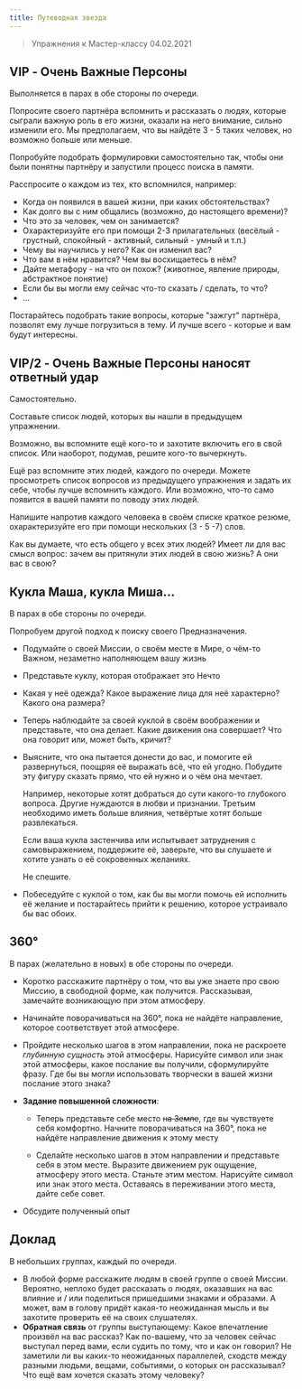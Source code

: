 ```yaml
---
title: Путеводная звезда
---
```


> Упражнения к Мастер-классу 04.02.2021

## VIP - Очень Важные Персоны

Выполняется в парах в обе стороны по очереди.

Попросите своего партнёра вспомнить и рассказать о людях,
которые сыграли важную роль в его жизни,
оказали на него внимание, сильно изменили его.
Мы предполагаем, что вы найдёте 3 - 5 таких человек,
но возможно больше или меньше.

Попробуйте подобрать формулировки самостоятельно так,
чтобы они были понятны партнёру и запустили процесс поиска в памяти.

Расспросите о каждом из тех, кто вспомнился, например:
- Когда он появился в вашей жизни, при каких обстоятельствах?
- Как долго вы с ним общались (возможно, до настоящего времени)?
- Что это за человек, чем он занимается?
- Охарактеризуйте его при помощи 2-3 прилагательных
  (весёлый - грустный, спокойный - активный, сильный - умный и т.п.)
- Чему вы научились у него? Как он изменил вас?
- Что вам в нём нравится? Чем вы восхищаетесь в нём?
- Дайте метафору - на что он похож?
  (животное, явление природы, абстрактное понятие)
- Если бы вы могли ему сейчас что-то сказать / сделать, то что?
- ...

Постарайтесь подобрать такие вопросы, которые "зажгут" партнёра,
позволят ему лучше погрузиться в тему.
И лучше всего - которые и вам будут интересны.

## VIP/2 - Очень Важные Персоны наносят ответный удар

Самостоятельно.

Составьте список людей,
которых вы нашли в предыдущем упражнении.

Возможно, вы вспомните ещё кого-то и захотите включить его в свой список.
Или наоборот, подумав, решите кого-то вычеркнуть.

Ещё раз вспомните этих людей,
каждого по очереди.
Можете просмотреть список вопросов из предыдущего
упражнения и задать их себе,
чтобы лучше вспомнить каждого.
Или возможно, что-то само
появится в вашей памяти по поводу этих людей.

Напишите напротив каждого человека в своём списке
краткое резюме,
охарактеризуйте его при помощи нескольких
(3 - 5 -7) слов.

Как вы думаете, что есть общего у всех этих людей?
Имеет ли для вас смысл вопрос:
зачем вы притянули этих людей в свою жизнь?
А они вас в свою?

## Кукла Маша, кукла Миша...

В парах в обе стороны по очереди.

Попробуем другой подход к поиску своего Предназначения.

- Подумайте о своей Миссии, о своём месте в Мире, о чём-то Важном, незаметно наполняющем вашу жизнь
- Представьте куклу, которая отображает это Нечто
- Какая у неё одежда? Какое выражение лица для неё характерно? Какого она размера?
- Теперь наблюдайте за своей куклой в своём воображении и представьте, что она делает.
  Какие движения она совершает?
  Что она говорит или, может быть, кричит?
- Выясните, что она пытается донести до вас,
  и помогите ей развернуться,
  поощряя её выражать всё, что ей угодно.
  Побудите эту фигуру сказать прямо,
  что ей нужно и о чём она мечтает.

  Например, некоторые хотят добраться до сути
  какого-то глубокого вопроса.
  Другие нуждаются в любви и признании.
  Третьим необходимо иметь больше влияния,
  четвёртые хотят больше развлекаться.

  Если ваша кукла застенчива или испытывает затруднения
  с самовыражением, поддержите её,
  заверьте, что вы слушаете и хотите узнать
  о её сокровенных желаниях.

  Не спешите.

- Побеседуйте с куклой о том,
  как бы вы могли помочь ей исполнить
  её желание и постарайтесь прийти к решению,
  которое устраивало бы вас обоих.

## 360&deg;

В парах
(желательно в новых)
в обе стороны по очереди.

- Коротко расскажите партнёру о том,
  что вы уже знаете про свою Миссию,
  в свободной форме, как получится.
  Рассказывая,
  замечайте возникающую при этом атмосферу.

- Начинайте поворачиваться на 360&deg;,
  пока не найдёте направление,
  которое соответствует этой атмосфере.

- Пройдите несколько шагов в этом направлении,
  пока не раскроете *глубинную сущность*
  этой атмосферы.
  Нарисуйте символ или знак этой атмосферы,
  какое послание вы получили,
  сформулируйте фразу.
  Где бы вы могли использовать творчески
  в вашей жизни послание этого знака?

- **Задание повышенной сложности**:
  + Теперь представьте себе место ~~на Земле~~,
    где вы чувствуете себя комфортно.
    Начните поворачиваться на 360&deg;,
    пока не найдёте направление движения к этому месту

  + Сделайте несколько шагов в этом направлении
    и представьте себя в этом месте.
    Выразите движением рук ощущение,
    атмосферу этого места.
    Станьте этим местом.
    Нарисуйте символ или знак этого места.
    Оставаясь в переживании этого места,
    дайте себе совет.

- Обсудите полученный опыт

## Доклад

В небольших группах,
каждый по очереди.

- В любой форме расскажите людям в своей группе
  о своей Миссии.
  Вероятно, неплохо будет рассказать о людях,
  оказавших на вас влияние и / или
  поделиться пришедшими знаками и образами.
  А может, вам в голову придёт какая-то неожиданная мысль
  и вы захотите проверить её на своих слушателях.
- **Обратная связь** от группы выступающему:
  Какое впечатление произвёл на вас рассказ?
  Как по-вашему, что за человек сейчас выступал перед вами,
  если судить по тому, что и как он говорил?
  Не заметили ли вы каких-то неожиданных
  параллелей, сходств между разными людьми,
  вещами, событиями,
  о которых он рассказывал?
  Что ещё вам хочется сказать этому человеку?
